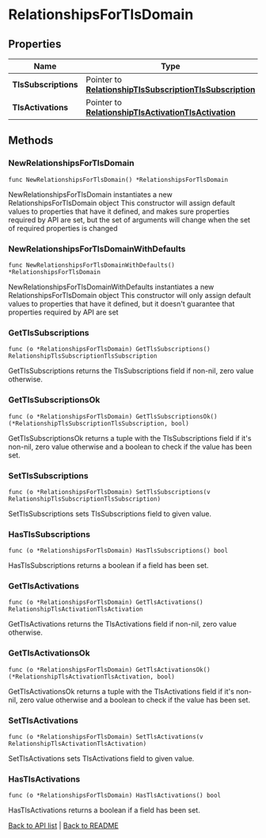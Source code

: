 # RelationshipsForTlsDomain

## Properties

Name | Type | Description | Notes
------------ | ------------- | ------------- | -------------
**TlsSubscriptions** | Pointer to [**RelationshipTlsSubscriptionTlsSubscription**](RelationshipTlsSubscriptionTlsSubscription.md) |  | [optional] 
**TlsActivations** | Pointer to [**RelationshipTlsActivationTlsActivation**](RelationshipTlsActivationTlsActivation.md) |  | [optional] 

## Methods

### NewRelationshipsForTlsDomain

`func NewRelationshipsForTlsDomain() *RelationshipsForTlsDomain`

NewRelationshipsForTlsDomain instantiates a new RelationshipsForTlsDomain object
This constructor will assign default values to properties that have it defined,
and makes sure properties required by API are set, but the set of arguments
will change when the set of required properties is changed

### NewRelationshipsForTlsDomainWithDefaults

`func NewRelationshipsForTlsDomainWithDefaults() *RelationshipsForTlsDomain`

NewRelationshipsForTlsDomainWithDefaults instantiates a new RelationshipsForTlsDomain object
This constructor will only assign default values to properties that have it defined,
but it doesn't guarantee that properties required by API are set

### GetTlsSubscriptions

`func (o *RelationshipsForTlsDomain) GetTlsSubscriptions() RelationshipTlsSubscriptionTlsSubscription`

GetTlsSubscriptions returns the TlsSubscriptions field if non-nil, zero value otherwise.

### GetTlsSubscriptionsOk

`func (o *RelationshipsForTlsDomain) GetTlsSubscriptionsOk() (*RelationshipTlsSubscriptionTlsSubscription, bool)`

GetTlsSubscriptionsOk returns a tuple with the TlsSubscriptions field if it's non-nil, zero value otherwise
and a boolean to check if the value has been set.

### SetTlsSubscriptions

`func (o *RelationshipsForTlsDomain) SetTlsSubscriptions(v RelationshipTlsSubscriptionTlsSubscription)`

SetTlsSubscriptions sets TlsSubscriptions field to given value.

### HasTlsSubscriptions

`func (o *RelationshipsForTlsDomain) HasTlsSubscriptions() bool`

HasTlsSubscriptions returns a boolean if a field has been set.

### GetTlsActivations

`func (o *RelationshipsForTlsDomain) GetTlsActivations() RelationshipTlsActivationTlsActivation`

GetTlsActivations returns the TlsActivations field if non-nil, zero value otherwise.

### GetTlsActivationsOk

`func (o *RelationshipsForTlsDomain) GetTlsActivationsOk() (*RelationshipTlsActivationTlsActivation, bool)`

GetTlsActivationsOk returns a tuple with the TlsActivations field if it's non-nil, zero value otherwise
and a boolean to check if the value has been set.

### SetTlsActivations

`func (o *RelationshipsForTlsDomain) SetTlsActivations(v RelationshipTlsActivationTlsActivation)`

SetTlsActivations sets TlsActivations field to given value.

### HasTlsActivations

`func (o *RelationshipsForTlsDomain) HasTlsActivations() bool`

HasTlsActivations returns a boolean if a field has been set.


[Back to API list](../README.md#documentation-for-api-endpoints) | [Back to README](../README.md)


